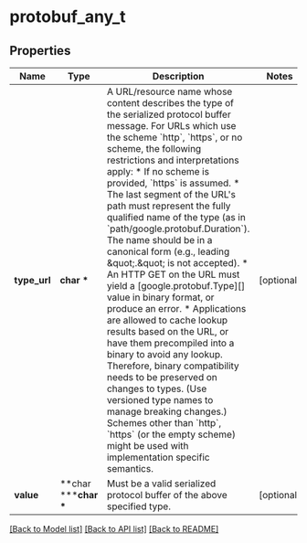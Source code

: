 # protobuf_any_t

## Properties
Name | Type | Description | Notes
------------ | ------------- | ------------- | -------------
**type_url** | **char \*** | A URL/resource name whose content describes the type of the serialized protocol buffer message.  For URLs which use the scheme &#x60;http&#x60;, &#x60;https&#x60;, or no scheme, the following restrictions and interpretations apply:  * If no scheme is provided, &#x60;https&#x60; is assumed. * The last segment of the URL&#39;s path must represent the fully   qualified name of the type (as in &#x60;path/google.protobuf.Duration&#x60;).   The name should be in a canonical form (e.g., leading \&quot;.\&quot; is   not accepted). * An HTTP GET on the URL must yield a [google.protobuf.Type][]   value in binary format, or produce an error. * Applications are allowed to cache lookup results based on the   URL, or have them precompiled into a binary to avoid any   lookup. Therefore, binary compatibility needs to be preserved   on changes to types. (Use versioned type names to manage   breaking changes.)  Schemes other than &#x60;http&#x60;, &#x60;https&#x60; (or the empty scheme) might be used with implementation specific semantics. | [optional] 
**value** | **char \*****char \*** | Must be a valid serialized protocol buffer of the above specified type. | [optional] 

[[Back to Model list]](../README.md#documentation-for-models) [[Back to API list]](../README.md#documentation-for-api-endpoints) [[Back to README]](../README.md)


